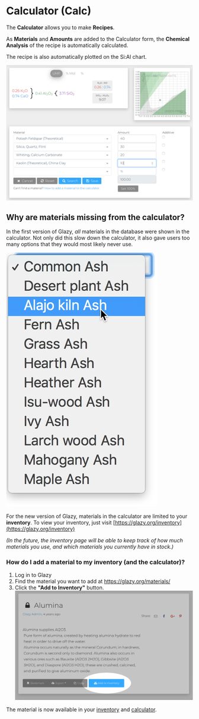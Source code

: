 # Calculator (Calc)

The **Calculator** allows you to make **Recipes**.

As **Materials** and **Amounts** are added to the Calculator form,
the **Chemical Analysis** of the recipe is automatically calculated.

The recipe is also automatically plotted on the Si:Al chart.

![The Glazy Calculator](./img/calculator.png)


## Why are materials missing from the calculator?

In the first version of Glazy, _all_ materials in the database were shown in the calculator.  Not only did this slow down the calculator, it also gave users too many  options that they would most likely never use.

![ashes](./img/ashes.png)

For the new version of Glazy, materials in the calculator are limited to your **inventory**.  To view your inventory, just visit [https://glazy.org/inventory](https://glazy.org/inventory)

_(In the future, the inventory page will be able to keep track of how much materials you use, and which materials you currently have in stock.)_

### How do I add a material to my inventory (and the calculator)?

1. Log in to Glazy
2. Find the material you want to add at https://glazy.org/materials/
3. Click the **"Add to Inventory"** button.
![GlazyAddInventory](./img/GlazyAddInventory.png)

The material is now available in your
[inventory](https://glazy.org/inventory) and
[calculator](https://glazy.org/calculator).